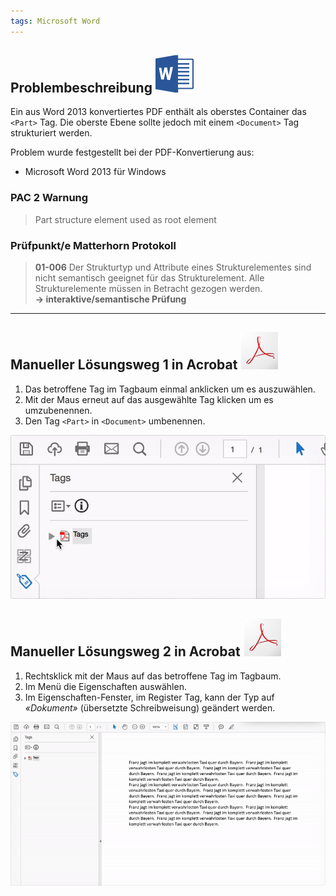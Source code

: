 ```yaml
---
tags: Microsoft Word
---
```


## Problembeschreibung ![](/assets/icon_word.gif)

Ein aus Word 2013 konvertiertes PDF enthält als oberstes Container das `<Part>` Tag. Die oberste Ebene sollte jedoch mit einem `<Document>` Tag strukturiert werden.

Problem wurde festgestellt bei der PDF-Konvertierung aus:

* Microsoft Word 2013 für Windows

### PAC 2 Warnung

> Part structure element used as root element

### Prüfpunkt/e Matterhorn Protokoll

> **01-006** Der Strukturtyp und Attribute eines Strukturelementes sind nicht semantisch geeignet für das Strukturelement. Alle Strukturelemente müssen in Betracht gezogen werden.  
> **→ interaktive/semantische Prüfung**

---

## Manueller Lösungsweg 1 in Acrobat ![](/assets/icon_acrobat.gif)

1. Das betroffene Tag im Tagbaum einmal anklicken um es auszuwählen.
2. Mit der Maus erneut auf das ausgewählte Tag klicken um es umzubenennen.
3. Den Tag `<Part>` in `<Document>` umbenennen.

![Animation zeigt die drei Schritte des manuellen Lösungswegs 1 in Acrobat](/assets/pdf-tag-umbenennen.gif)

## Manueller Lösungsweg 2 in Acrobat ![](/assets/icon_acrobat.gif)

1. Rechtsklick mit der Maus auf das betroffene Tag im Tagbaum.
2. Im Menü die Eigenschaften auswählen.
3. Im Eigenschaften-Fenster, im Register Tag, kann der Typ auf _«Dokument»_ \(übersetzte Schreibweisung\) geändert werden.

![Animation zeigt die drei Schritte des manuellen Lösungswegs 2 in Acrobat](/assets/pdf-tag-umbennnen-2.gif)

